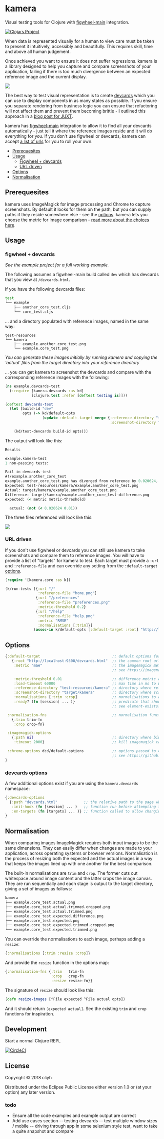 # kamera

Visual testing tools for Clojure with [figwheel-main](https://github.com/bhauman/figwheel-main) integration.

[![Clojars Project](https://img.shields.io/clojars/v/kamera.svg)](https://clojars.org/kamera)

When data is represented visually for a human to view care must be taken to present it intuitively, accessibly
and beautifully. This requires skill, time and above all human judgement.

Once achieved you want to ensure it does not suffer regressions. kamera is a library designed to
help you capture and compare screenshots of your application, failing if there is too much divergence between an expected
reference image and the current display.

![](doc/juxtaposed.png?raw=true)

The best way to test visual representation is to create [devcards](https://github.com/bhauman/devcards)
which you can use to display components in as many states as possible. If you ensure you separate rendering from
business logic you can ensure that refactoring will not affect them and prevent them becoming brittle - I outlined this approach
in a [blog post for JUXT](https://juxt.pro/blog/posts/cljs-apps.html).

kamera has [figwheel-main](#figwheel+devcards) integration to allow it to find all your devcards automatically - just tell it where the reference images reside and it will do everything for you. If you don't use figwheel or devcards, kamera can accept [a list of urls](#url-driven) for you to roll your own.

- [Prerequesites](#prerequesites)
- [Usage](#Usage)
  - [Figwheel + devcards](#figwheel--devcards)
  - [URL driven](#url-driven)
- [Options](#options)
- [Normalisation](#normalisation)

## Prerequesites

kamera uses ImageMagick for image processing and Chrome to capture screenshots.
By default it looks for them on the path, but you can supply paths if they reside somewhere else - see the [options](#options).
kamera lets you choose the metric for image comparison - [read more about the choices here](https://imagemagick.org/script/command-line-options.php#metric).

## Usage

### figwheel + devcards

_See the [example project](https://github.com/oliyh/kamera/tree/master/example) for a full working example._

The following assumes a figwheel-main build called `dev` which has devcards that you view at `/devcards.html`.

If you have the following devcards files:

```bash
test
└── example
    ├── another_core_test.cljs
    └── core_test.cljs
```

... and a directory populated with reference images, named in the same way:

```
test-resources
└── kamera
    ├── example.another_core_test.png
    └── example.core_test.png
```

_You can generate these images initially by running kamera and copying the 'actual' files from the target directory into your reference directory_

... you can get kamera to screenshot the devcards and compare with the corresponding reference images with the following:

```clojure
(ns example.devcards-test
  (:require [kamera.devcards :as kd]
            [clojure.test :refer [deftest testing is]]))

(deftest devcards-test
  (let [build-id "dev"
        opts (-> kd/default-opts
                 (update :default-target merge {:reference-directory "test-resources/kamera"
                                                :screenshot-directory "target/kamera"}))]

    (kd/test-devcards build-id opts)))
```

The output will look like this:

```clojure
Results

example.kamera-test
1 non-passing tests:

Fail in devcards-test
#!/example.another_core_test
example.another_core_test.png has diverged from reference by 0.020624, please compare
Expected: test-resources/kamera/example.another_core_test.png
Actual: target/kamera/example.another_core_test.png
Difference: target/kamera/example.another_core_test-difference.png
expected: (< metric metric-threshold)

  actual: (not (< 0.020624 0.01))
```

The three files referenced will look like this:

![](doc/juxtaposed.png?raw=true)

### URL driven

If you don't use figwheel or devcards you can still use kamera to take screenshots and compare them to reference images. You will have to provide a list of "targets" for kamera to test. Each target must provide a `:url` and `:reference-file` and can override any setting from the `:default-target` [options](#options).

```clojure
(require '[kamera.core :as k])

(k/run-tests [{:url "/"
               :reference-file "home.png"}
              {:url "/preferences"
               :reference-file "preferences.png"
               :metric-threshold 0.2}
              {:url "/help"
               :reference-file "help.png"
               :metric "RMSE"
               :normalisations [:trim]}]
             (assoc-in k/default-opts [:default-target :root] "http://localhost:9500"))
```

## Options

```clojure
{:default-target                                 ;; default options for each image comparison
   {:root "http://localhost:9500/devcards.html"  ;; the common root url where all targets can be found
    :metric "mae"                                ;; the imagemagick metric to use for comparison
                                                 ;; see https://imagemagick.org/script/command-line-options.php#metric

    :metric-threshold 0.01                       ;; difference metric above which comparison fails
    :load-timeout 60000                          ;; max time in ms to wait for target url to load
    :reference-directory "test-resources/kamera" ;; directory where reference images are store
    :screenshot-directory "target/kamera"        ;; directory where screenshots and diffs should be saved
    :normalisations [:trim :crop]                ;; normalisations to apply to images before comparison, in order of application
    :ready? (fn [session] ... )}                 ;; predicate that should return true when screenshot can be taken
                                                 ;; see element-exists? as an example

 :normalisation-fns                              ;; normalisation functions, add your own if desired
   {:trim trim-fn
    :crop crop-fn}

 :imagemagick-options
   {:path nil                                    ;; directory where binaries reside on linux, or executable on windows
    :timeout 2000}                               ;; kill imagemagick calls that exceed this time, in ms

 :chrome-options dcd/default-options             ;; options passed to chrome, letting you turn headless on/off etc
                                                 ;; see https://github.com/oliyh/doo-chrome-devprotocol
}
```

### devcards options

A few additional options exist if you are using the `kamera.devcards` namespace:

```clojure
{:devcards-options
  {:path "devcards.html"            ;; the relative path to the page where the devcards are hosted
   :init-hook (fn [session] ... )   ;; function run before attempting to scrape targets
   :on-targets (fn [targets] ... )} ;; function called to allow changing the targets before the test is run
}
```

## Normalisation

When comparing images ImageMagick requires both input images to be the same dimensions. They can easily differ when changes are made to your application, across operating systems or browser versions. Normalisation is the process of resizing both the expected and the actual images in a way that keeps the images lined up with one another for the best comparison.

The built-in normalisations are `trim` and `crop`. The former cuts out whitespace around image content and the latter crops the image canvas. They are run sequentially and each stage is output to the target directory, giving a set of images as follows:

```bash
kamera
├── example.core_test.actual.png
├── example.core_test.actual.trimmed.cropped.png
├── example.core_test.actual.trimmed.png
├── example.core_test.expected.difference.png
├── example.core_test.expected.png
├── example.core_test.expected.trimmed.cropped.png
└── example.core_test.expected.trimmed.png
```

You can override the normalisations to each image, perhaps adding a `resize`:

```clojure
{:normalisations [:trim :resize :crop]}
```

And provide the `resize` function in the options map:

```clojure
{:normalisation-fns {:trim   trim-fn
                     :crop   crop-fn
                     :resize resize-fn}}
```

The signature of `resize` should look like this:

```clojure
(defn resize-images [^File expected ^File actual opts])
```

And it should return `[expected actual]`. See the existing `trim` and `crop` functions for inspiration.

## Development

Start a normal Clojure REPL

[![CircleCI](https://circleci.com/gh/oliyh/kamera.svg?style=svg)](https://circleci.com/gh/oliyh/kamera)

## License

Copyright © 2018 oliyh

Distributed under the Eclipse Public License either version 1.0 or (at
your option) any later version.


### todo
- Ensure all the code examples and example output are correct
- Add use cases section
 -- testing devcards
 -- test multiple window sizes / mobile
 -- driving through app in some selenium style test, want to take a quite snapshot and compare
